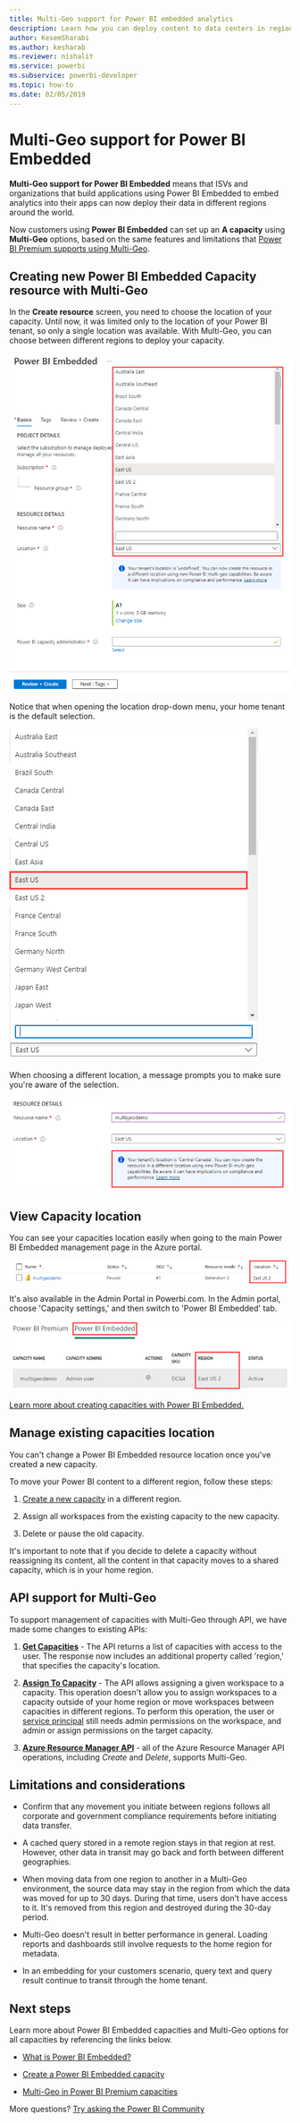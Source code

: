 ```yaml
---
title: Multi-Geo support for Power BI embedded analytics
description: Learn how you can deploy content to data centers in regions other than the home region of the Power BI Embedded.  
author: KesemSharabi
ms.author: kesharab
ms.reviewer: nishalit
ms.service: powerbi
ms.subservice: powerbi-developer
ms.topic: how-to
ms.date: 02/05/2019
---
```


# Multi-Geo support for Power BI Embedded

**Multi-Geo support for Power BI Embedded** means that ISVs and organizations that build applications using Power BI Embedded to embed analytics into their apps can now deploy their data in different regions around the world.

Now customers using **Power BI Embedded** can set up an **A capacity** using **Multi-Geo** options, based on the same features and limitations that [Power BI Premium supports using Multi-Geo](../../admin/service-admin-premium-Multi-Geo.md).

## Creating new Power BI Embedded Capacity resource with Multi-Geo

In the **Create resource** screen, you need to choose the location of your capacity. Until now, it was limited only to the location of your Power BI tenant, so only a single location was available. With Multi-Geo, you can choose between different regions to deploy your capacity.

![Power BI Embedded Multi-Geo setup](media/embedded-multi-geo/pbie-multi-geo-setup.png)

Notice that when opening the location drop-down menu, your home tenant is the default selection.
  
![Power BI Embedded Multi Geo default location](media/embedded-multi-geo/pbie-multi-geo-default-location.png)

When choosing a different location, a message prompts you to make sure you're aware of the selection.

![Location change](media/embedded-multi-geo/pbie-multi-geo-location-change.png)

## View Capacity location

You can see your capacities location easily when going to the main Power BI Embedded management page in the Azure portal.

![Capacities with different locations](media/embedded-multi-geo/pbie-multi-geo-location-different.png)

It's also available in the Admin Portal in Powerbi.com. In the Admin portal, choose 'Capacity settings,' and then switch to 'Power BI Embedded' tab.

![View in admin portal](media/embedded-multi-geo/pbie-multi-geo-admin-portal.png)

[Learn more about creating capacities with Power BI Embedded.](azure-pbie-create-capacity.md)

## Manage existing capacities location

You can't change a Power BI Embedded resource location once you've created a new capacity.

To move your Power BI content to a different region, follow these steps:

1. [Create a new capacity](azure-pbie-create-capacity.md) in a different region.

2. Assign all workspaces from the existing capacity to the new capacity.

3. Delete or pause the old capacity.

It's important to note that if you decide to delete a capacity without reassigning its content, all the content in that capacity moves to a shared capacity, which is in your home region.

## API support for Multi-Geo

To support management of capacities with Multi-Geo through API, we have made some changes to existing APIs:

1. **[Get Capacities](/rest/api/power-bi/capacities/getcapacities)** - The API returns a list of capacities with access to the user. The response now includes an additional property called 'region,' that specifies the capacity's location.

2. **[Assign To Capacity](/rest/api/power-bi/capacities)** - The API allows assigning a given workspace to a capacity. This operation doesn't allow you to assign workspaces to a capacity outside of your home region or move workspaces between capacities in different regions. To perform this operation, the user or [service principal](embed-service-principal.md) still needs admin permissions on the workspace, and admin or assign permissions on the target capacity.

3. **[Azure Resource Manager API](/rest/api/power-bi-embedded/capacities)** - all of the Azure Resource Manager API operations, including *Create* and *Delete*, supports Multi-Geo.

## Limitations and considerations

* Confirm that any movement you initiate between regions follows all corporate and government compliance requirements before initiating data transfer.

* A cached query stored in a remote region stays in that region at rest. However, other data in transit may go back and forth between different geographies.

* When moving data from one region to another in a Multi-Geo environment, the source data may stay in the region from which the data was moved for up to 30 days. During that time, users don't have access to it. It's removed from this region and destroyed during the 30-day period.

* Multi-Geo doesn't result in better performance in general. Loading reports and dashboards still involve requests to the home region for metadata.

* In an embedding for your customers scenario, query text and query result continue to transit through the home tenant.

## Next steps

Learn more about Power BI Embedded capacities and Multi-Geo options for all capacities by referencing the links below.

* [What is Power BI Embedded?](azure-pbie-what-is-power-bi-embedded.md)

* [Create a Power BI Embedded capacity](azure-pbie-create-capacity.md)

* [Multi-Geo in Power BI Premium capacities](../../admin/service-admin-premium-multi-geo.md)

More questions? [Try asking the Power BI Community](https://community.powerbi.com/)